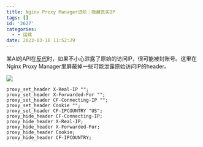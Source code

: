 ```yaml
---
title: Nginx Proxy Manager进阶：隐藏真实IP
tags: []
id: '2627'
categories:
  - - 运维
date: 2023-03-16 11:52:29
---
```


某AI的API在[反代](https://occdn.limour.top/2607.html)时，如果不小心泄露了原始的访问IP，很可能被封账号。这里在Nginx Proxy Manager里屏蔽掉一些可能泄露原始访问IP的header。

![](https://img.limour.top/archives_2023/2023/03/16/6412923b21b97.webp)

```nginx
proxy_set_header X-Real-IP "";
proxy_set_header X-Forwarded-For "";
proxy_set_header CF-Connecting-IP "";
proxy_set_header Cookie "";
proxy_set_header CF-IPCOUNTRY "US";
proxy_hide_header CF-Connecting-IP;
proxy_hide_header X-Real-IP;
proxy_hide_header X-Forwarded-For;
proxy_hide_header Cookie;
proxy_hide_header CF-IPCOUNTRY;
```